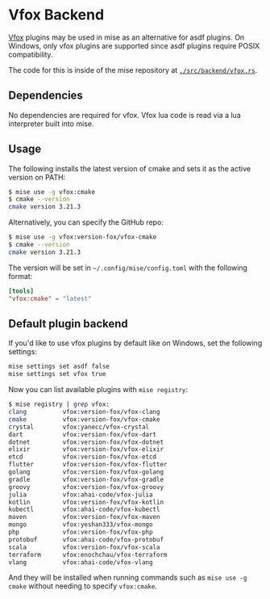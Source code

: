 # Vfox Backend <Badge type="warning" text="experimental" />

[Vfox](https://github.com/version-fox/vfox) plugins may be used in mise as an alternative for asdf
plugins. On Windows, only vfox plugins are supported since asdf plugins require POSIX compatibility.

The code for this is inside of the mise repository at [
`./src/backend/vfox.rs`](https://github.com/jdx/mise/blob/main/src/backend/vfox.rs).

## Dependencies

No dependencies are required for vfox. Vfox lua code is read via a lua interpreter built into mise.

## Usage

The following installs the latest version of cmake and sets it as the active version on PATH:

```sh
$ mise use -g vfox:cmake
$ cmake --version
cmake version 3.21.3
```

Alternatively, you can specify the GitHub repo:

```sh
$ mise use -g vfox:version-fox/vfox-cmake
$ cmake --version
cmake version 3.21.3
```

The version will be set in `~/.config/mise/config.toml` with the following format:

```toml
[tools]
"vfox:cmake" = "latest"
```

## Default plugin backend

If you'd like to use vfox plugins by default like on Windows, set the following settings:

```sh
mise settings set asdf false
mise settings set vfox true
```

Now you can list available plugins with `mise registry`:

```sh
$ mise registry | grep vfox:
clang          vfox:version-fox/vfox-clang
cmake          vfox:version-fox/vfox-cmake
crystal        vfox:yanecc/vfox-crystal
dart           vfox:version-fox/vfox-dart
dotnet         vfox:version-fox/vfox-dotnet
elixir         vfox:version-fox/vfox-elixir
etcd           vfox:version-fox/vfox-etcd
flutter        vfox:version-fox/vfox-flutter
golang         vfox:version-fox/vfox-golang
gradle         vfox:version-fox/vfox-gradle
groovy         vfox:version-fox/vfox-groovy
julia          vfox:ahai-code/vfox-julia
kotlin         vfox:version-fox/vfox-kotlin
kubectl        vfox:ahai-code/vfox-kubectl
maven          vfox:version-fox/vfox-maven
mongo          vfox:yeshan333/vfox-mongo
php            vfox:version-fox/vfox-php
protobuf       vfox:ahai-code/vfox-protobuf
scala          vfox:version-fox/vfox-scala
terraform      vfox:enochchau/vfox-terraform
vlang          vfox:ahai-code/vfox-vlang
```

And they will be installed when running commands such as `mise use -g cmake` without needing to
specify `vfox:cmake`.
